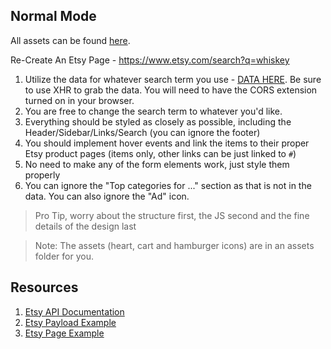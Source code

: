 ## Normal Mode
All assets can be found [here](https://github.com/tiy-lv-fullstack-06-2017/EtsyAssignment).

Re-Create An Etsy Page - https://www.etsy.com/search?q=whiskey

1. Utilize the data for whatever search term you use - [DATA HERE](https://api.etsy.com/v2/listings/active?api_key=h9oq2yf3twf4ziejn10b717i&keywords=whiskey&includes=Images,Shop). Be sure to use XHR to grab the data. You will need to have the CORS extension turned on in your browser.
2. You are free to change the search term to whatever you'd like.
3. Everything should be styled as closely as possible, including the Header/Sidebar/Links/Search (you can ignore the footer)
4. You should implement hover events and link the items to their proper Etsy product pages (items only, other links can be just linked to `#`)
5. No need to make any of the form elements work, just style them properly
6. You can ignore the "Top categories for ..." section as that is not in the data. You can also ignore the "Ad" icon.

> Pro Tip, worry about the structure first, the JS second and the fine details of the design last

> Note: The assets (heart, cart and hamburger icons) are in an assets folder for you. 



## Resources

1. [Etsy API Documentation](https://www.etsy.com/developers/documentation/reference/listing)
2. [Etsy Payload Example](https://api.etsy.com/v2/listings/active?api_key=h9oq2yf3twf4ziejn10b717i&keywords=whiskey&includes=Images,Shop)
3. [Etsy Page Example](https://www.etsy.com/search?q=whiskey)